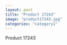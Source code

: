 ```yaml
---
layout: post
title: "Product 17243"
image: "product17243.jpg"
categories: "category1"
---
```

Product 17243
